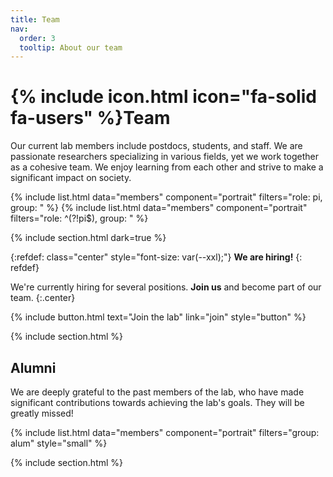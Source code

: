 ```yaml
---
title: Team
nav:
  order: 3
  tooltip: About our team
---
```


# {% include icon.html icon="fa-solid fa-users" %}Team

Our current lab members include postdocs, students, and staff.
We are passionate researchers specializing in various fields, yet we work together as a cohesive team.
We enjoy learning from each other and strive to make a significant impact on society.

{% include list.html data="members" component="portrait" filters="role: pi, group: " %}
{% include list.html data="members" component="portrait" filters="role: ^(?!pi$), group: " %}

{% include section.html dark=true %}

{:refdef: class="center" style="font-size: var(--xxl);"}
**We are hiring!**
{: refdef}

We're currently hiring for several positions.
**Join us** and become part of our team.
{:.center}

{%
  include button.html
  text="Join the lab"
  link="join"
  style="button"
%}

{% include section.html %}

## Alumni

We are deeply grateful to the past members of the lab, who have made significant contributions towards achieving the lab's goals.
They will be greatly missed!

{% include list.html data="members" component="portrait" filters="group: alum" style="small" %}

{% include section.html %}
